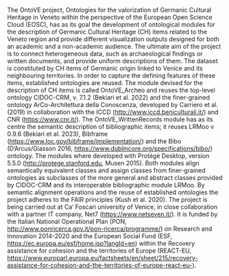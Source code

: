 The OntoVE project, Ontologies for the valorization of Germanic Cultural Heritage in Veneto within the perspective of the European Open Science Cloud (EOSC), has as its goal the development of  ontological modules for the description of Germanic Cultural Heritage (CH) items related to the Veneto region and provide different visualization outputs designed for both an academic and a non-academic audience. 
The ultimate aim of the project is to connect heterogeneous data, such as archaeological findings or written documents, and provide uniform descriptions of them. The dataset is constituted by CH items of Germanic origin linked to Venice and its neighbouring territories. 
In order to capture the defining features of these items, established ontologies are reused. The module devised for the description of CH items is called OntoVE_Archeo and reuses the top-level ontology CIDOC-CRM, v. 7.1.2 (Bekiari et al. 2022) and the finer-grained ontology ArCo-Architettura della Conoscenza, developed by Carriero et al. (2019) in collaboration with the ICCD (http://www.iccd.beniculturali.it/) and CNR (https://www.cnr.it/). 
The OntoVE_WrittenRecords module has as its centre the semantic description of bibliographic items; it reuses LRMoo v 0.9.6 (Bekiari et al. 2023), Bibframe (https://www.loc.gov/bibframe/implementation/) and the Bibo (D’Arcus/Giasson 2016, https://www.dublincore.org/specifications/bibo/) ontology. The modules where developed with Protégé Desktop, version 5.5.0 (http://protege.stanford.edu, Musen 2015). 
Both modules align semantically equivalent classes and assign classes from finer-grained ontologies as subclasses of the more general and abstract classes provided by CIDOC-CRM and its interoperable bibliographic module LRMoo. By semantic alignment operations and the reuse of established ontologies the project adheres to the FAIR principles (Kush et al. 2020).
The project is being carried out at Ca’ Foscari university of Venice, in close collaboration with a partner IT company, Net7 (https://www.netseven.it/). It is funded by the Italian National Operational Plan (PON, http://www.ponricerca.gov.it/pon-ricerca/programme/) on Research and Innovation 2014-2020 and the European Social Fund (ESF, https://ec.europa.eu/esf/home.jsp?langId=en) within the Recovery assistance for cohesion and the territories of Europe (REACT-EU, https://www.europarl.europa.eu/factsheets/en/sheet/215/recovery-assistance-for-cohesion-and-the-territories-of-europe-react-eu-). 

